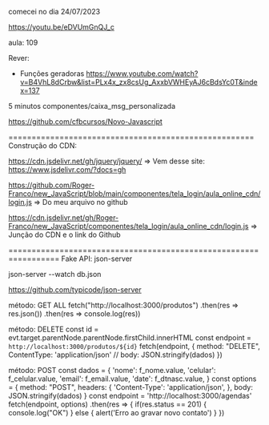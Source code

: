 comecei no dia 24/07/2023

https://youtu.be/eDVUmGnQJ_c

aula: 109

Rever:

- Funções geradoras
https://www.youtube.com/watch?v=B4VhL8dCrbw&list=PLx4x_zx8csUg_AxxbVWHEyAJ6cBdsYc0T&index=137

5 minutos
componentes/caixa_msg_personalizada

https://github.com/cfbcursos/Novo-Javascript



=====================================================
Construção do CDN: 

https://cdn.jsdelivr.net/gh/jquery/jquery/  => Vem desse site: https://www.jsdelivr.com/?docs=gh

https://github.com/Roger-Franco/new_JavaScript/blob/main/componentes/tela_login/aula_online_cdn/login.js => Do meu arquivo no github

https://cdn.jsdelivr.net/gh/Roger-Franco/new_JavaScript/componentes/tela_login/aula_online_cdn/login.js  => Junção do CDN e o link do Github

=================================================================
Fake API: json-server

json-server --watch db.json

https://github.com/typicode/json-server

método: GET ALL
  fetch("http://localhost:3000/produtos")
  .then(res => res.json())
  .then(res => console.log(res))


método: DELETE
const id = evt.target.parentNode.parentNode.firstChild.innerHTML
const endpoint = `http://localhost:3000/produtos/${id}`
      fetch(endpoint, {
      method: "DELETE",
      ContentType: 'application/json'
      // body: JSON.stringify(dados)
  })


método: POST
const dados = {
    'nome': f_nome.value,
    'celular': f_celular.value,
    'email': f_email.value,
    'date': f_dtnasc.value,
  }
  const options = {
    method: "POST",
    headers: {
      'Content-Type': 'application/json',
    },
    body: JSON.stringify(dados)
}
const endpoint = 'http://localhost:3000/agendas'
  fetch(endpoint, options)
  .then(res => {
    if(res.status == 201) {
      console.log("OK")
    } else {
      alert('Erro ao gravar novo contato')
    }
  })
